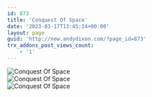 ```yaml
---
id: 873
title: 'Conquest Of Space'
date: '2023-03-17T13:45:14+00:00'
layout: page
guid: 'http://new.andydixon.com/?page_id=873'
trx_addons_post_views_count:
    - '1'
---
```


![Conquest Of Space](https://i0.wp.com/assets.g8x2.ldn.idrivee2-23.com/posters/Conquest%20Of%20Space%2001.jpg?w=1200&ssl=1 "Conquest Of Space")  
![Conquest Of Space](https://i0.wp.com/assets.g8x2.ldn.idrivee2-23.com/posters/Conquest%20Of%20Space%2002.jpg?w=1200&ssl=1 "Conquest Of Space")  
![Conquest Of Space](https://i0.wp.com/assets.g8x2.ldn.idrivee2-23.com/posters/Conquest%20Of%20Space%2003.jpg?w=1200&ssl=1 "Conquest Of Space")